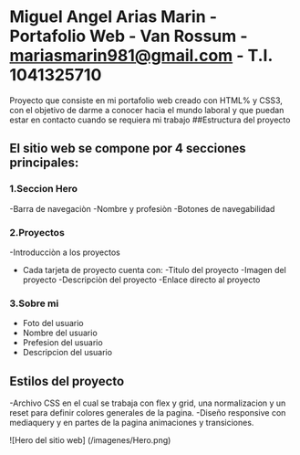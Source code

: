 # Miguel Angel Arias Marin - Portafolio Web - Van Rossum - mariasmarin981@gmail.com - T.I. 1041325710

Proyecto que consiste en mi portafolio web creado con HTML% y CSS3, con el objetivo de darme a conocer hacia el mundo laboral y que puedan estar en contacto cuando se requiera mi trabajo
##Estructura del proyecto

## El sitio web se compone por 4 secciones principales:
### 1.Seccion Hero
-Barra de navegaciòn
-Nombre y profesiòn
-Botones de navegabilidad

### 2.Proyectos
-Introducciòn a los proyectos
- Cada tarjeta de proyecto cuenta con:
  -Titulo del proyecto
  -Imagen del proyecto
  -Descripciòn del proyecto
  -Enlace directo al proyecto
  
### 3.Sobre mi
- Foto del usuario
- Nombre del usuario
- Prefesion del usuario
- Descripcion del usuario

## Estilos del proyecto
-Archivo CSS en el cual se trabaja con flex y grid, una normalizacion y un reset para definir colores generales de la pagina.
-Diseño responsive con mediaquery y en partes de la pagina animaciones y transiciones. 

![Hero del sitio web] (/imagenes/Hero.png)

